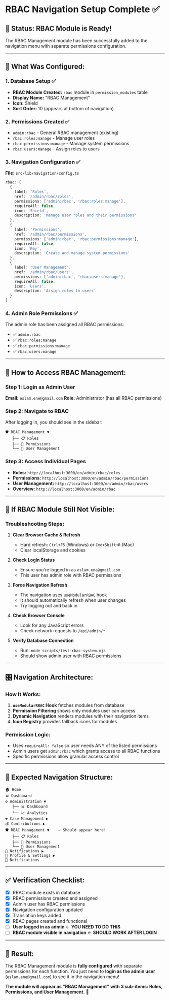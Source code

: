 # RBAC Navigation Setup Complete ✅

## 🎯 **Status: RBAC Module is Ready!**

The RBAC Management module has been successfully added to the navigation menu with separate permissions configuration.

---

## 🔧 **What Was Configured:**

### **1. Database Setup ✅**
- **RBAC Module Created:** `rbac` module in `permission_modules` table
- **Display Name:** "RBAC Management"
- **Icon:** Shield
- **Sort Order:** 10 (appears at bottom of navigation)

### **2. Permissions Created ✅**
- `admin:rbac` - General RBAC management (existing)
- `rbac:roles:manage` - Manage user roles
- `rbac:permissions:manage` - Manage system permissions  
- `rbac:users:manage` - Assign roles to users

### **3. Navigation Configuration ✅**
**File:** `src/lib/navigation/config.ts`
```typescript
rbac: [
  {
    label: 'Roles',
    href: '/admin/rbac/roles',
    permissions: ['admin:rbac', 'rbac:roles:manage'],
    requireAll: false,
    icon: 'Shield',
    description: 'Manage user roles and their permissions'
  },
  {
    label: 'Permissions', 
    href: '/admin/rbac/permissions',
    permissions: ['admin:rbac', 'rbac:permissions:manage'],
    requireAll: false,
    icon: 'Key',
    description: 'Create and manage system permissions'
  },
  {
    label: 'User Management',
    href: '/admin/rbac/users', 
    permissions: ['admin:rbac', 'rbac:users:manage'],
    requireAll: false,
    icon: 'Users',
    description: 'Assign roles to users'
  }
]
```

### **4. Admin Role Permissions ✅**
The admin role has been assigned all RBAC permissions:
- ✅ `admin:rbac`
- ✅ `rbac:roles:manage`
- ✅ `rbac:permissions:manage`
- ✅ `rbac:users:manage`

---

## 🔑 **How to Access RBAC Management:**

### **Step 1: Login as Admin User**
**Email:** `eslam.ene@gmail.com`
**Role:** Administrator (has all RBAC permissions)

### **Step 2: Navigate to RBAC**
After logging in, you should see in the sidebar:
```
🛡️ RBAC Management ▼
   ├── 📋 Roles
   ├── 🔑 Permissions  
   └── 👥 User Management
```

### **Step 3: Access Individual Pages**
- **Roles:** `http://localhost:3000/en/admin/rbac/roles`
- **Permissions:** `http://localhost:3000/en/admin/rbac/permissions`
- **User Management:** `http://localhost:3000/en/admin/rbac/users`
- **Overview:** `http://localhost:3000/en/admin/rbac`

---

## 🚨 **If RBAC Module Still Not Visible:**

### **Troubleshooting Steps:**

1. **Clear Browser Cache & Refresh**
   - Hard refresh: `Ctrl+F5` (Windows) or `Cmd+Shift+R` (Mac)
   - Clear localStorage and cookies

2. **Check Login Status**
   - Ensure you're logged in as `eslam.ene@gmail.com`
   - This user has admin role with RBAC permissions

3. **Force Navigation Refresh**
   - The navigation uses `useModularRBAC` hook
   - It should automatically refresh when user changes
   - Try logging out and back in

4. **Check Browser Console**
   - Look for any JavaScript errors
   - Check network requests to `/api/admin/*`

5. **Verify Database Connection**
   - Run: `node scripts/test-rbac-system.mjs`
   - Should show admin user with RBAC permissions

---

## 🎛️ **Navigation Architecture:**

### **How It Works:**
1. **`useModularRBAC` Hook** fetches modules from database
2. **Permission Filtering** shows only modules user can access
3. **Dynamic Navigation** renders modules with their navigation items
4. **Icon Registry** provides fallback icons for modules

### **Permission Logic:**
- Uses `requireAll: false` so user needs ANY of the listed permissions
- Admin users get `admin:rbac` which grants access to all RBAC functions
- Specific permissions allow granular access control

---

## 📱 **Expected Navigation Structure:**

```
🏠 Home
📊 Dashboard  
⚙️ Administration ▼
   ├── 📊 Dashboard
   └── 📈 Analytics
❤️ Case Management ▶
💰 Contributions ▶  
🛡️ RBAC Management ▼    ← Should appear here!
   ├── 📋 Roles
   ├── 🔑 Permissions
   └── 👥 User Management
🔔 Notifications ▶
👤 Profile & Settings ▶
🔔 Notifications
```

---

## ✅ **Verification Checklist:**

- [x] RBAC module exists in database
- [x] RBAC permissions created and assigned
- [x] Admin user has RBAC permissions  
- [x] Navigation configuration updated
- [x] Translation keys added
- [x] RBAC pages created and functional
- [ ] **User logged in as admin** ← **YOU NEED TO DO THIS**
- [ ] **RBAC module visible in navigation** ← **SHOULD WORK AFTER LOGIN**

---

## 🎉 **Result:**

The RBAC Management module is **fully configured** with separate permissions for each function. You just need to **login as the admin user** (`eslam.ene@gmail.com`) to see it in the navigation menu!

**The module will appear as "RBAC Management" with 3 sub-items: Roles, Permissions, and User Management.** 🚀
